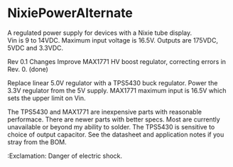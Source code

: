 # NixiePowerAlternate
A regulated power supply for devices with a Nixie tube display.  
Vin is 9 to 14VDC.  Maximum input voltage is 16.5V. 
Outputs are 175VDC, 5VDC and 3.3VDC. 

Rev 0.1 Changes
Improve MAX1771 HV boost regulator, correcting errors in Rev. 0.  (done)

Replace linear 5.0V regulator with a TPS5430 buck regulator.  Power the 3.3V regulator from the 5V supply. 
MAX1771 maximum input is 16.5V which sets the upper limit on Vin.

The TPS5430 and MAX1771 are inexpensive parts with reasonable performace. There are newer parts with better specs. Most are currently unavailable or beyond my ability to solder.
The TPS5430 is sensitive to choice of output capacitor. See the datasheet and application notes if you stray from the BOM. 

:Exclamation: Danger of electric shock.
